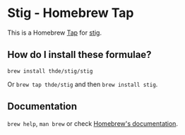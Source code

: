 # Stig - Homebrew Tap

This is a Homebrew [Tap](https://docs.brew.sh/Taps) for [stig](https://github.com/rndusr/stig).

## How do I install these formulae?

`brew install thde/stig/stig`

Or `brew tap thde/stig` and then `brew install stig`.

## Documentation

`brew help`, `man brew` or check [Homebrew's documentation](https://docs.brew.sh).
